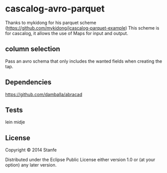# cascalog-avro-parquet

Thanks to mykidong for his parquet scheme (https://github.com/mykidong/jcascalog-parquet-example)
This scheme is for cascalog, it allows the use of Maps for input and output.

## column selection

Pass an avro schema that only includes the wanted fields when creating the tap.

## Dependencies

https://github.com/damballa/abracad

## Tests

lein midje

## License

Copyright © 2014 Stanfe

Distributed under the Eclipse Public License either version 1.0 or (at
your option) any later version.

